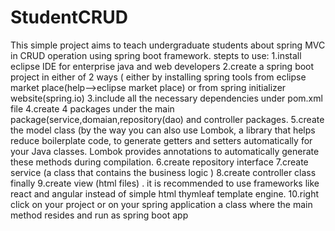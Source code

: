 # StudentCRUD
This simple project aims to teach undergraduate students about spring MVC in CRUD operation using spring boot framework.
stepts to use:
1.install eclipse IDE for enterprise java and web developers 
2.create a spring boot project in either of 2 ways ( either by installing spring tools from eclipse market place(help-->eclipse market place) or from spring initializer website(spring.io)
3.include all the necessary dependencies under pom.xml file 
4.create 4 packages under the main package(service,domaian,repository(dao) and controller packages.
5.create the model class (by the way you can also use Lombok, a library that helps reduce boilerplate code, to generate getters and setters automatically for your Java classes. Lombok provides annotations to automatically generate these methods during compilation.
6.create repository interface 
7.create service (a class that contains the business logic ) 
8.create controller class finally
9.create view (html files) . it is recommended to use frameworks like react and angular instead of simple html thymleaf template engine.
10.right click on your project or on your spring application a class where the main method resides and run as spring boot app 



